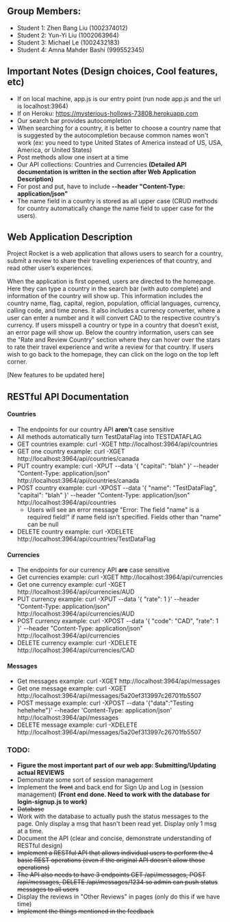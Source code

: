 ## Group Members:
- Student 1: Zhen Bang Liu (1002374012)
- Student 2: Yun-Yi Liu (1002063964)
- Student 3: Michael Le (1002432183)
- Student 4: Amna Mahder Bashi (999552345)

## Important Notes (Design choices, Cool features, etc)
- If on local machine, app.js is our entry point (run node app.js and the url is localhost:3964)
- If on Heroku: https://mysterious-hollows-73808.herokuapp.com
- Our search bar provides autocompletion
- When searching for a country, it is better to choose a country name that is suggested by the autocompletion because common names won't work (ex: you need to type United States of America instead of US, USA, America, or United States)
- Post methods allow one insert at a time
- Our API collections: Countries and Currencies **(Detailed API documentation is written in the section after Web Application Description)**
- For post and put, have to include **--header "Content-Type: application/json"**
- The name field in a country is stored as all upper case (CRUD methods for country automatically change the name field to upper case for the users).

## Web Application Description

Project Rocket is a web application that allows users to search for a country, submit a review to share their travelling experiences of that country, and read other user’s experiences.

When the application is first opened, users are directed to the homepage. Here they can type a country in the search bar (with auto complete) and information of the country will show up. This information includes the country name, flag, capital, region, population, official languages, currency, calling code, and time zones. It also includes a currency converter, where a user can enter a number and it will convert CAD to the respective country's currency. If users misspell a country or type in a country that doesn’t exist, an error page will show up. Below the country information, users can see the "Rate and Review Country" section where they can hover over the stars to rate their travel experience and write a review for that country. If users wish to go back to the homepage, they can click on the logo on the top left corner.

[New features to be updated here]

## RESTful API Documentation

#### Countries
- The endpoints for our country API **aren't** case sensitive
- All methods automatically turn TestDataFlag into TESTDATAFLAG
- GET countries example: curl -XGET http://localhost:3964/api/countries
- GET one country example: curl -XGET http://localhost:3964/api/countries/canada
- PUT country example: curl -XPUT --data '{ "capital": "blah" }'  --header "Content-Type: application/json" http://localhost:3964/api/countries/canada
- POST country example: curl -XPOST --data '{ "name": "TestDataFlag", "capital": "blah" }'  --header "Content-Type: application/json" http://localhost:3964/api/countries
  - Users will see an error message "Error: The field "name" is a required field!" if name field isn't specified. Fields other than "name" can be null
- DELETE country example: curl -XDELETE http://localhost:3964/api/countries/TestDataFlag



#### Currencies
- The endpoints for our currency API **are** case sensitive
- Get currencies example: curl -XGET http://localhost:3964/api/currencies
- Get one currency example: curl -XGET http://localhost:3964/api/currencies/AUD
- PUT currency example: curl -XPUT --data '{ "rate": 1 }'  --header "Content-Type: application/json" http://localhost:3964/api/currencies/AUD
- POST currency example: curl -XPOST --data '{ "code": "CAD", "rate": 1 }'  --header "Content-Type: application/json" http://localhost:3964/api/currencies
- DELETE currency example: curl -XDELETE http://localhost:3964/api/currencies/CAD



#### Messages
- Get messages example: curl -XGET http://localhost:3964/api/messages
- Get one message example: curl -XGET http://localhost:3964/api/messages/5a20ef313997c26701fb5507
- POST message example: curl -XPOST --data '{"data":"Testing hehehehe"}' --header 'Content-Type: application/json' http://localhost:3964/api/messages
- DELETE message example: curl -XDELETE http://localhost:3964/api/messages/5a20ef313997c26701fb5507



### TODO:
- **Figure the most important part of our web app: Submitting/Updating actual REVIEWS**
- Demonstrate some sort of session management
- Implement the <del>front</del> and back end for Sign Up and Log in (session management) **(Front end done. Need to work with the database for login-signup.js to work)**
- <del>Database</del>
- Work with the database to actually push the status messages to the page. Only display a msg that hasn't been read yet. Display only 1 msg at a time.
- Document the API (clear and concise, demonstrate understanding of RESTful design)
- <del>Implement a RESTful API that allows individual users to perform the 4 basic REST operations (even if the original API doesn't allow those operations)</del>
- <del>The API also needs to have 3 endpoints GET /api/messages, POST /api/messages, DELETE /api/messages/1234 so admin can push status messages to all users </del>
- Display the reviews in "Other Reviews" in pages (only do this if we have time)
- <del>Implement the things mentioned in the feedback</del>
